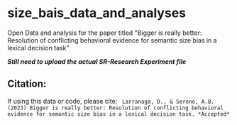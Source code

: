 # size_bais_data_and_analyses
Open Data and analysis for the paper titled "Bigger is really better: Resolution of conflicting behavioral evidence for semantic size bias in a lexical decision task"

**_Still need to upload the actual SR-Research Experiment file_**


## Citation:

If using this data or code, please cite:
` Larranaga, D., & Sereno, A.B. (2023) Bigger is really better: Resolution of conflicting behavioral evidence for semantic size bias in a lexical decision task. *Accepted*`
